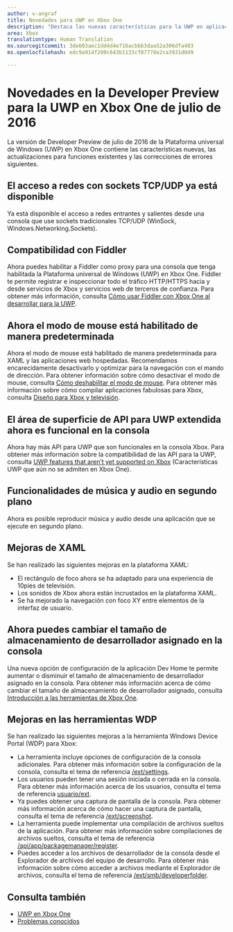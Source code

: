```yaml
---
author: v-angraf
title: Novedades para UWP en Xbox One
description: "Destaca las nuevas características para la UWP en aplicaciones para Xbox One."
area: Xbox
translationtype: Human Translation
ms.sourcegitcommit: 3de603aec1dd4d4e716acbbb3daa52a306dfa403
ms.openlocfilehash: edc9a914f200c643b1133cf07778e2ca3931d0d9

---
```


# Novedades en la Developer Preview para la UWP en Xbox One de julio de 2016

La versión de Developer Preview de julio de 2016 de la Plataforma universal de Windows (UWP) en Xbox One contiene las características nuevas, las actualizaciones para funciones existentes y las correcciones de errores siguientes.

## El acceso a redes con sockets TCP/UDP ya está disponible  
Ya está disponible el acceso a redes entrantes y salientes desde una consola que use sockets tradicionales TCP/UDP (WinSock, Windows.Networking.Sockets).

## Compatibilidad con Fiddler
Ahora puedes habilitar a Fiddler como proxy para una consola que tenga habilitada la Plataforma universal de Windows (UWP) en Xbox One. Fiddler te permite registrar e inspeccionar todo el tráfico HTTP/HTTPS hacia y desde servicios de Xbox y servicios web de terceros de confianza. Para obtener más información, consulta [Cómo usar Fiddler con Xbox One al desarrollar para la UWP](uwp-fiddler.md).

## Ahora el modo de mouse está habilitado de manera predeterminada
Ahora el modo de mouse está habilitado de manera predeterminada para XAML y las aplicaciones web hospedadas.
Recomendamos encarecidamente desactivarlo y optimizar para la navegación con el mando de dirección.
Para obtener información sobre cómo desactivar el modo de mouse, consulta [Cómo deshabilitar el modo de mouse](how-to-disable-mouse-mode.md).
Para obtener más información sobre cómo compilar aplicaciones fabulosas para Xbox, consulta [Diseño para Xbox y televisión](https://msdn.microsoft.com/windows/uwp/input-and-devices/designing-for-tv?f=255&MSPPError=-2147217396#mouse-mode).

## El área de superficie de API para UWP extendida ahora es funcional en la consola
Ahora hay más API para UWP que son funcionales en la consola Xbox. Para obtener más información sobre la compatibilidad de las API para la UWP, consulta [UWP features that aren’t yet supported on Xbox](http://go.microsoft.com/fwlink/?LinkID=760755) (Características UWP que aún no se admiten en Xbox One). 

## Funcionalidades de música y audio en segundo plano
Ahora es posible reproducir música y audio desde una aplicación que se ejecute en segundo plano.

## Mejoras de XAML
Se han realizado las siguientes mejoras en la plataforma XAML:
-   El rectángulo de foco ahora se ha adaptado para una experiencia de 10pies de televisión.
-   Los sonidos de Xbox ahora están incrustados en la plataforma XAML.
-   Se ha mejorado la navegación con foco XY entre elementos de la interfaz de usuario. 

## Ahora puedes cambiar el tamaño de almacenamiento de desarrollador asignado en la consola
Una nueva opción de configuración de la aplicación Dev Home te permite aumentar o disminuir el tamaño de almacenamiento de desarrollador asignado en la consola. Para obtener más información acerca de cómo cambiar el tamaño de almacenamiento de desarrollador asignado, consulta [Introducción a las herramientas de Xbox One](introduction-to-xbox-tools.md).

## Mejoras en las herramientas WDP
Se han realizado las siguientes mejoras a la herramienta Windows Device Portal (WDP) para Xbox:
 - La herramienta incluye opciones de configuración de la consola adicionales. Para obtener más información sobre la configuración de la consola, consulta el tema de referencia [/ext/settings](wdp-xboxsettings-api.md). 
 - Los usuarios pueden tener una sesión iniciada o cerrada en la consola. Para obtener más información acerca de los usuarios, consulta el tema de referencia [usuario/ext](wdp-user-management.md).
 - Ya puedes obtener una captura de pantalla de la consola. Para obtener más información acerca de cómo hacer una captura de pantalla, consulta el tema de referencia [/ext/screenshot](wdp-media-capture-api.md).
 - La herramienta puede implementar una compilación de archivos sueltos de la aplicación. Para obtener más información sobre compilaciones de archivos sueltos, consulta el tema de referencia [/api/app/packagemanager/register](wdp-loose-folder-register-api.md).
 - Puedes acceder a los archivos de desarrollador de la consola desde el Explorador de archivos del equipo de desarrollo. Para obtener más información sobre cómo acceder a archivos mediante el Explorador de archivos, consulta el tema de referencia [/ext/smb/developerfolder](wdp-smb-api.md).

## Consulta también
- [UWP en Xbox One](index.md)
- [Problemas conocidos](known-issues.md)



<!--HONumber=Jul16_HO2-->


